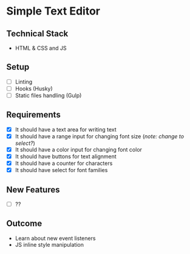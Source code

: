 # Simple Text Editor

## Technical Stack

* HTML & CSS and JS

## Setup

* [ ] Linting
* [ ] Hooks (Husky)
* [ ] Static files handling (Gulp)

## Requirements

* [x] It should have a text area for writing text
* [x] It should have a range input for changing font size (*note: change to select?*)
* [x] It should have a color input for changing font color
* [x] It should have buttons for text alignment
* [x] It should have a counter for characters
* [x] It should have select for font families

## New Features
* [ ] ??

## Outcome

* Learn about new event listeners
* JS inline style manipulation
